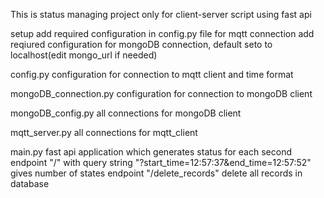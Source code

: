 This is status managing project only for  client-server script using fast api

setup
add required configuration in config.py file for mqtt connection
add reqiured configuration for mongoDB connection, default seto to localhost(edit mongo_url if needed)

config.py
configuration for connection to mqtt client and time format

mongoDB_connection.py
configuration for connection to mongoDB client

mongoDB_config.py
all connections for mongoDB client

mqtt_server.py
all connections for mqtt_client

main.py
fast api application which generates status for each second
endpoint "/" with query string "?start_time=12:57:37&end_time=12:57:52" gives number of states
endpoint "/delete_records" delete all records in database
